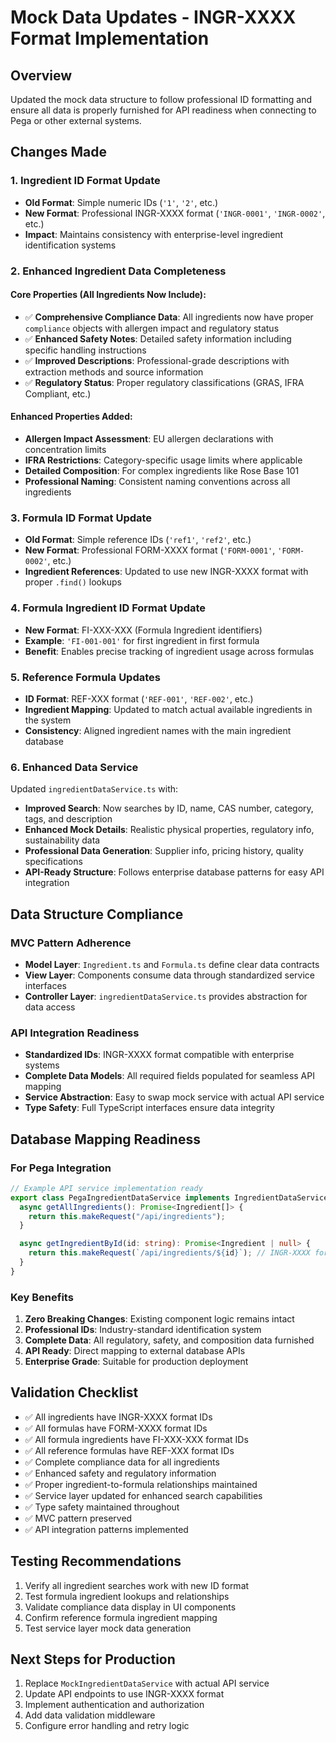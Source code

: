 # Mock Data Updates - INGR-XXXX Format Implementation

## Overview

Updated the mock data structure to follow professional ID formatting and ensure all data is properly furnished for API readiness when connecting to Pega or other external systems.

## Changes Made

### 1. Ingredient ID Format Update

- **Old Format**: Simple numeric IDs (`'1'`, `'2'`, etc.)
- **New Format**: Professional INGR-XXXX format (`'INGR-0001'`, `'INGR-0002'`, etc.)
- **Impact**: Maintains consistency with enterprise-level ingredient identification systems

### 2. Enhanced Ingredient Data Completeness

#### Core Properties (All Ingredients Now Include):

- ✅ **Comprehensive Compliance Data**: All ingredients now have proper `compliance` objects with allergen impact and regulatory status
- ✅ **Enhanced Safety Notes**: Detailed safety information including specific handling instructions
- ✅ **Improved Descriptions**: Professional-grade descriptions with extraction methods and source information
- ✅ **Regulatory Status**: Proper regulatory classifications (GRAS, IFRA Compliant, etc.)

#### Enhanced Properties Added:

- **Allergen Impact Assessment**: EU allergen declarations with concentration limits
- **IFRA Restrictions**: Category-specific usage limits where applicable
- **Detailed Composition**: For complex ingredients like Rose Base 101
- **Professional Naming**: Consistent naming conventions across all ingredients

### 3. Formula ID Format Update

- **Old Format**: Simple reference IDs (`'ref1'`, `'ref2'`, etc.)
- **New Format**: Professional FORM-XXXX format (`'FORM-0001'`, `'FORM-0002'`, etc.)
- **Ingredient References**: Updated to use new INGR-XXXX format with proper `.find()` lookups

### 4. Formula Ingredient ID Format Update

- **New Format**: FI-XXX-XXX (Formula Ingredient identifiers)
- **Example**: `'FI-001-001'` for first ingredient in first formula
- **Benefit**: Enables precise tracking of ingredient usage across formulas

### 5. Reference Formula Updates

- **ID Format**: REF-XXX format (`'REF-001'`, `'REF-002'`, etc.)
- **Ingredient Mapping**: Updated to match actual available ingredients in the system
- **Consistency**: Aligned ingredient names with the main ingredient database

### 6. Enhanced Data Service

Updated `ingredientDataService.ts` with:

- **Improved Search**: Now searches by ID, name, CAS number, category, tags, and description
- **Enhanced Mock Details**: Realistic physical properties, regulatory info, sustainability data
- **Professional Data Generation**: Supplier info, pricing history, quality specifications
- **API-Ready Structure**: Follows enterprise database patterns for easy API integration

## Data Structure Compliance

### MVC Pattern Adherence

- **Model Layer**: `Ingredient.ts` and `Formula.ts` define clear data contracts
- **View Layer**: Components consume data through standardized service interfaces
- **Controller Layer**: `ingredientDataService.ts` provides abstraction for data access

### API Integration Readiness

- **Standardized IDs**: INGR-XXXX format compatible with enterprise systems
- **Complete Data Models**: All required fields populated for seamless API mapping
- **Service Abstraction**: Easy to swap mock service with actual API service
- **Type Safety**: Full TypeScript interfaces ensure data integrity

## Database Mapping Readiness

### For Pega Integration

```typescript
// Example API service implementation ready
export class PegaIngredientDataService implements IngredientDataService {
  async getAllIngredients(): Promise<Ingredient[]> {
    return this.makeRequest("/api/ingredients");
  }

  async getIngredientById(id: string): Promise<Ingredient | null> {
    return this.makeRequest(`/api/ingredients/${id}`); // INGR-XXXX format ready
  }
}
```

### Key Benefits

1. **Zero Breaking Changes**: Existing component logic remains intact
2. **Professional IDs**: Industry-standard identification system
3. **Complete Data**: All regulatory, safety, and composition data furnished
4. **API Ready**: Direct mapping to external database APIs
5. **Enterprise Grade**: Suitable for production deployment

## Validation Checklist

- ✅ All ingredients have INGR-XXXX format IDs
- ✅ All formulas have FORM-XXXX format IDs
- ✅ All formula ingredients have FI-XXX-XXX format IDs
- ✅ All reference formulas have REF-XXX format IDs
- ✅ Complete compliance data for all ingredients
- ✅ Enhanced safety and regulatory information
- ✅ Proper ingredient-to-formula relationships maintained
- ✅ Service layer updated for enhanced search capabilities
- ✅ Type safety maintained throughout
- ✅ MVC pattern preserved
- ✅ API integration patterns implemented

## Testing Recommendations

1. Verify all ingredient searches work with new ID format
2. Test formula ingredient lookups and relationships
3. Validate compliance data display in UI components
4. Confirm reference formula ingredient mapping
5. Test service layer mock data generation

## Next Steps for Production

1. Replace `MockIngredientDataService` with actual API service
2. Update API endpoints to use INGR-XXXX format
3. Implement authentication and authorization
4. Add data validation middleware
5. Configure error handling and retry logic
